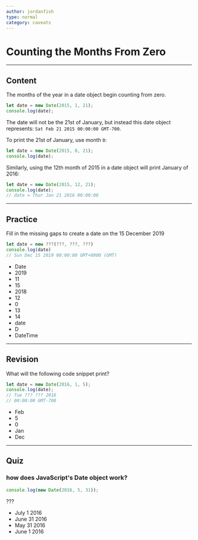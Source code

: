 ```yaml
---
author: jordanfish
type: normal
category: caveats
---
```


# Counting the Months From Zero


---

## Content

The months of the year in a date object begin counting from zero.

```javascript
let date = new Date(2015, 1, 21);
console.log(date);
```

The date will not be the 21st of January, but instead this date object represents: `Sat Feb 21 2015 00:00:00 GMT-700`.

To print the 21st of January, use month `0`:

```javascript
let date = new Date(2015, 0, 21);
console.log(date);
```

Similarly, using the 12th month of 2015 in a date object will print January of 2016:

```javascript
let date = new Date(2015, 12, 21);
console.log(date);
// date = Thur Jan 21 2016 00:00:00
```


---

## Practice

Fill in the missing gaps to create a date on the 15 December 2019

```javascript
let date = new ???(???, ???, ???)
console.log(date)
// Sun Dec 15 2019 00:00:00 GMT+0000 (GMT)
```

- Date
- 2019
- 11
- 15
- 2018
- 12
- 0
- 13
- 14
- date
- D
- DateTime


---

## Revision

What will the following code snippet print?

```javascript
let date = new Date(2016, 1, 5);
console.log(date);
// Tue ??? ??? 2016
// 00:00:00 GMT-700
```

- Feb
- 5
- 0
- Jan
- Dec


---

## Quiz

### how does JavaScript's Date object work?


```javascript
console.log(new Date(2016, 5, 31));
```

???

- July 1 2016
- June 31 2016
- May 31 2016
- June 1 2016
